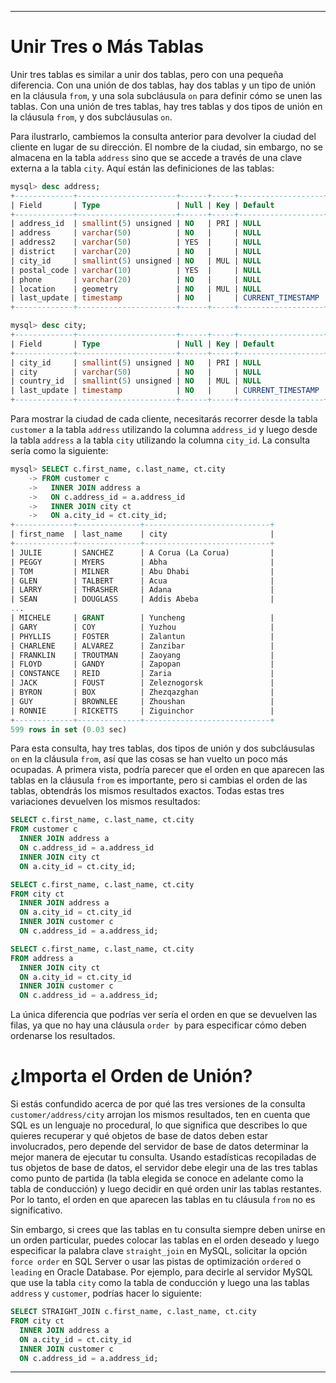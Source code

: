 
---

# Unir Tres o Más Tablas

Unir tres tablas es similar a unir dos tablas, pero con una pequeña diferencia. Con una unión de dos tablas, hay dos tablas y un tipo de unión en la cláusula `from`, y una sola subcláusula `on` para definir cómo se unen las tablas. Con una unión de tres tablas, hay tres tablas y dos tipos de unión en la cláusula `from`, y dos subcláusulas `on`.

Para ilustrarlo, cambiemos la consulta anterior para devolver la ciudad del cliente en lugar de su dirección. El nombre de la ciudad, sin embargo, no se almacena en la tabla `address` sino que se accede a través de una clave externa a la tabla `city`. Aquí están las definiciones de las tablas:

```sql
mysql> desc address;
+-------------+----------------------+------+-----+-------------------+
| Field       | Type                 | Null | Key | Default           |
+-------------+----------------------+------+-----+-------------------+
| address_id  | smallint(5) unsigned | NO   | PRI | NULL              |
| address     | varchar(50)          | NO   |     | NULL              |
| address2    | varchar(50)          | YES  |     | NULL              |
| district    | varchar(20)          | NO   |     | NULL              |
| city_id     | smallint(5) unsigned | NO   | MUL | NULL              |
| postal_code | varchar(10)          | YES  |     | NULL              |
| phone       | varchar(20)          | NO   |     | NULL              |
| location    | geometry             | NO   | MUL | NULL              |
| last_update | timestamp            | NO   |     | CURRENT_TIMESTAMP |
+-------------+----------------------+------+-----+-------------------+

mysql> desc city;
+-------------+----------------------+------+-----+-------------------+
| Field       | Type                 | Null | Key | Default           |
+-------------+----------------------+------+-----+-------------------+
| city_id     | smallint(5) unsigned | NO   | PRI | NULL              |
| city        | varchar(50)          | NO   |     | NULL              |
| country_id  | smallint(5) unsigned | NO   | MUL | NULL              |
| last_update | timestamp            | NO   |     | CURRENT_TIMESTAMP |
+-------------+----------------------+------+-----+-------------------+
```

Para mostrar la ciudad de cada cliente, necesitarás recorrer desde la tabla `customer` a la tabla `address` utilizando la columna `address_id` y luego desde la tabla `address` a la tabla `city` utilizando la columna `city_id`. La consulta sería como la siguiente:

```sql
mysql> SELECT c.first_name, c.last_name, ct.city
    -> FROM customer c
    ->   INNER JOIN address a
    ->   ON c.address_id = a.address_id
    ->   INNER JOIN city ct
    ->   ON a.city_id = ct.city_id;
+-------------+--------------+----------------------------+
| first_name  | last_name    | city                       |
+-------------+--------------+----------------------------+
| JULIE       | SANCHEZ      | A Corua (La Corua)         |
| PEGGY       | MYERS        | Abha                       |
| TOM         | MILNER       | Abu Dhabi                  |
| GLEN        | TALBERT      | Acua                       |
| LARRY       | THRASHER     | Adana                      |
| SEAN        | DOUGLASS     | Addis Abeba                |
...
| MICHELE     | GRANT        | Yuncheng                   |
| GARY        | COY          | Yuzhou                     |
| PHYLLIS     | FOSTER       | Zalantun                   |
| CHARLENE    | ALVAREZ      | Zanzibar                   |
| FRANKLIN    | TROUTMAN     | Zaoyang                    |
| FLOYD       | GANDY        | Zapopan                    |
| CONSTANCE   | REID         | Zaria                      |
| JACK        | FOUST        | Zeleznogorsk               |
| BYRON       | BOX          | Zhezqazghan                |
| GUY         | BROWNLEE     | Zhoushan                   |
| RONNIE      | RICKETTS     | Ziguinchor                 |
+-------------+--------------+----------------------------+
599 rows in set (0.03 sec)
```

Para esta consulta, hay tres tablas, dos tipos de unión y dos subcláusulas `on` en la cláusula `from`, así que las cosas se han vuelto un poco más ocupadas. A primera vista, podría parecer que el orden en que aparecen las tablas en la cláusula `from` es importante, pero si cambias el orden de las tablas, obtendrás los mismos resultados exactos. Todas estas tres variaciones devuelven los mismos resultados:

```sql
SELECT c.first_name, c.last_name, ct.city
FROM customer c
  INNER JOIN address a
  ON c.address_id = a.address_id
  INNER JOIN city ct
  ON a.city_id = ct.city_id;

SELECT c.first_name, c.last_name, ct.city
FROM city ct
  INNER JOIN address a
  ON a.city_id = ct.city_id
  INNER JOIN customer c
  ON c.address_id = a.address_id;

SELECT c.first_name, c.last_name, ct.city
FROM address a
  INNER JOIN city ct
  ON a.city_id = ct.city_id
  INNER JOIN customer c
  ON c.address_id = a.address_id;
```

La única diferencia que podrías ver sería el orden en que se devuelven las filas, ya que no hay una cláusula `order by` para especificar cómo deben ordenarse los resultados.

# ¿Importa el Orden de Unión?

Si estás confundido acerca de por qué las tres versiones de la consulta `customer/address/city` arrojan los mismos resultados, ten en cuenta que SQL es un lenguaje no procedural, lo que significa que describes lo que quieres recuperar y qué objetos de base de datos deben estar involucrados, pero depende del servidor de base de datos determinar la mejor manera de ejecutar tu consulta. Usando estadísticas recopiladas de tus objetos de base de datos, el servidor debe elegir una de las tres tablas como punto de partida (la tabla elegida se conoce en adelante como la tabla de conducción) y luego decidir en qué orden unir las tablas restantes. Por lo tanto, el orden en que aparecen las tablas en tu cláusula `from` no es significativo.

Sin embargo, si crees que las tablas en tu consulta siempre deben unirse en un orden particular, puedes colocar las tablas en el orden deseado y luego especificar la palabra clave `straight_join` en MySQL, solicitar la opción `force order` en SQL Server o usar las pistas de optimización `ordered` o `leading` en Oracle Database. Por ejemplo, para decirle al servidor MySQL que use la tabla `city` como la tabla de conducción y luego una las tablas `address` y `customer`, podrías hacer lo siguiente:

```sql
SELECT STRAIGHT_JOIN c.first_name, c.last_name, ct.city
FROM city ct
  INNER JOIN address a
  ON a.city_id = ct.city_id
  INNER JOIN customer c
  ON c.address_id = a.address_id;
```

---

